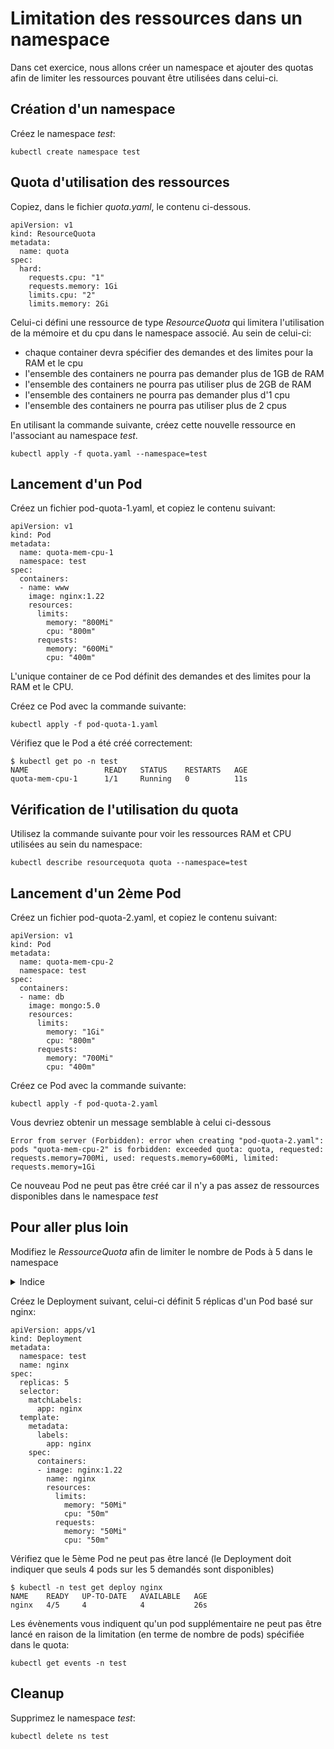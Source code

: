 # Limitation des ressources dans un namespace

Dans cet exercice, nous allons créer un namespace et ajouter des quotas afin de limiter les ressources pouvant être utilisées dans celui-ci.

## Création d'un namespace

Créez le namespace *test*:

```
kubectl create namespace test
```

## Quota d'utilisation des ressources

Copiez, dans le fichier *quota.yaml*, le contenu ci-dessous.

```
apiVersion: v1
kind: ResourceQuota
metadata:
  name: quota
spec:
  hard:
    requests.cpu: "1"
    requests.memory: 1Gi
    limits.cpu: "2"
    limits.memory: 2Gi
```

Celui-ci défini une ressource de type *ResourceQuota* qui limitera l'utilisation de la mémoire et du cpu dans le namespace associé. Au sein de celui-ci:

- chaque container devra spécifier des demandes et des limites pour la RAM et le cpu
- l'ensemble des containers ne pourra pas demander plus de 1GB de RAM
- l'ensemble des containers ne pourra pas utiliser plus de 2GB de RAM
- l'ensemble des containers ne pourra pas demander plus d'1 cpu
- l'ensemble des containers ne pourra pas utiliser plus de 2 cpus

En utilisant la commande suivante, créez cette nouvelle ressource en l'associant au namespace *test*.

```
kubectl apply -f quota.yaml --namespace=test
```

## Lancement d'un Pod

Créez un fichier pod-quota-1.yaml, et copiez le contenu suivant:

```
apiVersion: v1
kind: Pod
metadata:
  name: quota-mem-cpu-1
  namespace: test
spec:
  containers:
  - name: www
    image: nginx:1.22
    resources:
      limits:
        memory: "800Mi"
        cpu: "800m"
      requests:
        memory: "600Mi"
        cpu: "400m"
```

L'unique container de ce Pod définit des demandes et des limites pour la RAM et le CPU.

Créez ce Pod avec la commande suivante:

```
kubectl apply -f pod-quota-1.yaml
```

Vérifiez que le Pod a été créé correctement:

```
$ kubectl get po -n test
NAME                 READY   STATUS    RESTARTS   AGE
quota-mem-cpu-1      1/1     Running   0          11s
```

## Vérification de l'utilisation du quota

Utilisez la commande suivante pour voir les ressources RAM et CPU utilisées au sein du namespace:

```
kubectl describe resourcequota quota --namespace=test
```

## Lancement d'un 2ème Pod

Créez un fichier pod-quota-2.yaml, et copiez le contenu suivant:

```
apiVersion: v1
kind: Pod
metadata:
  name: quota-mem-cpu-2
  namespace: test
spec:
  containers:
  - name: db
    image: mongo:5.0
    resources:
      limits:
        memory: "1Gi"
        cpu: "800m"      
      requests:
        memory: "700Mi"
        cpu: "400m"
```

Créez ce Pod avec la commande suivante:

```
kubectl apply -f pod-quota-2.yaml
```

Vous devriez obtenir un message semblable à celui ci-dessous

```
Error from server (Forbidden): error when creating "pod-quota-2.yaml": pods "quota-mem-cpu-2" is forbidden: exceeded quota: quota, requested: requests.memory=700Mi, used: requests.memory=600Mi, limited: requests.memory=1Gi
```

Ce nouveau Pod ne peut pas être créé car il n'y a pas assez de ressources disponibles dans le namespace *test*

## Pour aller plus loin

Modifiez le *RessourceQuota* afin de limiter le nombre de Pods à 5 dans le namespace

<details>
  <summary markdown="span">Indice</summary>

La limitation du nombre de Pods se fait en ajoutant la propriété *spec.hard.pods* comme indiqué ci-dessous:

```
apiVersion: v1
kind: ResourceQuota
metadata:
  name: quota
spec:
  hard:
    requests.cpu: "1"
    requests.memory: 1Gi
    limits.cpu: "2"
    limits.memory: 2Gi
    pods: "5"
```

</details>

Créez le Deployment suivant, celui-ci définit 5 réplicas d'un Pod basé sur nginx:

```
apiVersion: apps/v1
kind: Deployment
metadata:
  namespace: test
  name: nginx
spec:
  replicas: 5
  selector:
    matchLabels:
      app: nginx
  template:
    metadata:
      labels:
        app: nginx
    spec:
      containers:
      - image: nginx:1.22
        name: nginx
        resources:
          limits:
            memory: "50Mi"
            cpu: "50m"      
          requests:
            memory: "50Mi"
            cpu: "50m"
```

Vérifiez que le 5ème Pod ne peut pas être lancé (le Deployment doit indiquer que seuls 4 pods sur les 5 demandés sont disponibles)

```
$ kubectl -n test get deploy nginx
NAME    READY   UP-TO-DATE   AVAILABLE   AGE
nginx   4/5     4            4           26s
```

Les évènements vous indiquent qu'un pod supplémentaire ne peut pas être lancé en raison de la limitation (en terme de nombre de pods) spécifiée dans le quota:

```
kubectl get events -n test
```

## Cleanup

Supprimez le namespace *test*:

```
kubectl delete ns test
```

